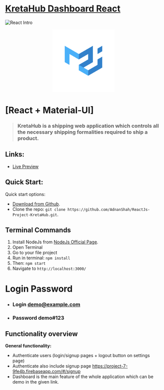 # [KretaHub Dashboard React](https://project-7-9fe4b.firebaseapp.com/#/signin)

![React Intro](http://i.imgur.com/yH3JkIH.png)
<p align="center">
  <a href="https://material-ui.com/" rel="noopener" target="_blank"><img width="200" src="/public/brand.png" alt="Material-UI logo"></a></p>
</p>

# [React + Material-UI]

> ### KretaHub is a shipping web application which controls all the necessary shipping formalities required to ship a product.

## Links:

+ [Live Preview](https://project-7-9fe4b.firebaseapp.com/#/signup)

## Quick Start:

Quick start options:

+ [Download from Github](https://github.com/AdnanShah/ReactJs-Project-KretaHub/archive/master.zip).
+ Clone the repo: `git clone https://github.com/AdnanShah/ReactJs-Project-KretaHub.git`.

## Terminal Commands

1. Install NodeJs from [NodeJs Official Page](https://nodejs.org/en).
2. Open Terminal
3. Go to your file project
4. Run in terminal: ```npm install```
5. Then: ```npm start```
6. Navigate to `http://localhost:3000/`

# Login Password

+ ### Login demo@example.com
+ ### Password demo#123

## Functionality overview

**General functionality:**

- Authenticate users (login/signup pages + logout button on settings page)
- Authenticate also include signup page https://project-7-9fe4b.firebaseapp.com/#/signup
- Dashboard is the main feature of the whole application which can be demo in the given link.
